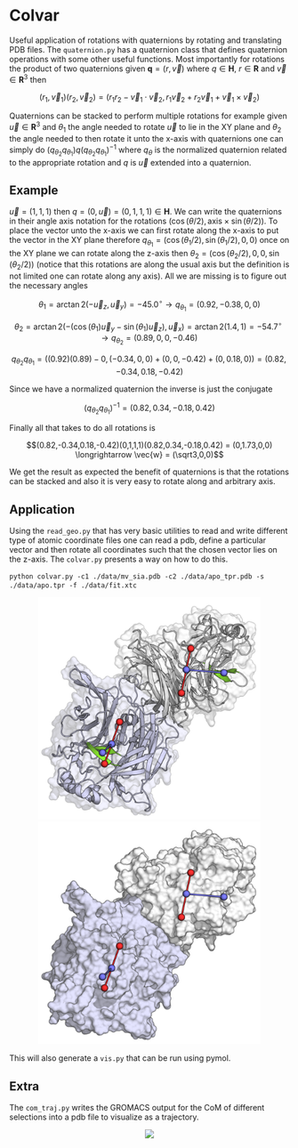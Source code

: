 # Colvar

Useful application of rotations with quaternions by rotating and translating PDB
files. The `quaternion.py` has a quaternion class that defines quaternion operations
with some other useful functions. Most importantly for rotations the product of two
quaternions given $\textbf{q} = (r, \vec{v})$ where $q \in \mathbf{H}$, $r \in \mathbf{R}$
and $\vec{v} \in \mathbf{R}^3$ then

$$(r_1, \vec{v}_1)(r_2, \vec{v}_2) = (r_1r_2 - \vec{v}_1\cdot\vec{v}_2, r_1\vec{v}_2+r_2\vec{v}_1+\vec{v}_1\times\vec{v}_2)$$

Quaternions can be stacked to perform multiple rotations for example given $\vec{u} \in \mathbf{R}^3$ 
and $\theta_{1}$
the angle needed to rotate $\vec{u}$
to lie in the XY plane and $\theta_{2}$
the angle needed to then rotate it unto the x-axis with quaternions one can simply do $(q_{\theta_2}q_{\theta_1})q(q_{\theta_2}q_{\theta_1})^{-1}$
where $q_{\theta}$
is the normalized quaternion related to the appropriate rotation and $q$
is $\vec{u}$
extended into a quaternion.

## Example

$\vec{u} = (1, 1, 1)$ then $q = (0, \vec{u}) = (0,1,1,1) \in \mathbf{H}$. We can write the quaternions in their angle axis notation for the rotations $(\cos(\theta/2), \text{axis}\times\sin(\theta/2))$. To place the vector unto the x-axis we can first rotate along the x-axis to put the vector in the XY plane therefore $q_{\theta_1} = (\cos(\theta_1/2),\sin(\theta_1/2),0,0)$ once on the XY plane we can rotate along the z-axis then ${\theta_2} = (\cos(\theta_2/2), 0, 0,\sin(\theta_2/2))$ (notice that this rotations are along the usual axis but the definition is not limited one can rotate along any axis). All we are missing is to figure out the necessary angles

$$\theta_1 = \arctan2(-\vec{u}_z, \vec{u}_y) = -45.0^\circ \longrightarrow q_{\theta_1} = (0.92, -0.38, 0, 0) $$

$$\theta_2 = \arctan2(-(\cos(\theta_1)\vec{u}_y-\sin(\theta_1)\vec{u}_z), \vec{u}_x) = \arctan2(1.4, 1) = -54.7^\circ \longrightarrow q_{\theta_2} = (0.89, 0, 0, -0.46)$$

$$q_{\theta_2} q_{\theta_1}  = ((0.92)(0.89)-0,(-0.34,0,0)+(0,0,-0.42)+(0,0.18,0))= (0.82,-0.34,0.18,-0.42)$$

Since we have a normalized quaternion the inverse is just the conjugate

$$(q_{\theta_2} q_{\theta_1})^{-1}  = (0.82,0.34,-0.18,0.42)$$

Finally all that takes to do all rotations is

$$(0.82,-0.34,0.18,-0.42)(0,1,1,1)(0.82,0.34,-0.18,0.42) = (0,1.73,0,0) \longrightarrow \vec{w} = (\sqrt3,0,0)$$

We get the result as expected the benefit of quaternions is that the rotations can be stacked and also it is very easy to rotate along and arbitrary axis.

## Application

Using the `read_geo.py` that has very basic utilities to read and write different type of atomic coordinate files one can read a pdb, define a particular vector and then rotate all coordinates such that the chosen vector lies on the z-axis. The `colvar.py` presents a way on how to do this.

```
python colvar.py -c1 ./data/mv_sia.pdb -c2 ./data/apo_tpr.pdb -s ./data/apo.tpr -f ./data/fit.xtc
```

<p align="center">
  <img width="400" src="images/bitmap1.png">
  <img width="400" src="images/bitmap2.png">
</p>

This will also generate a `vis.py` that can be run using pymol.

## Extra

The `com_traj.py` writes the GROMACS output for the CoM of different selections into a pdb file to visualize as a trajectory.

<p align="center">
  <img width="400" src="images/anim.gif">
</p>